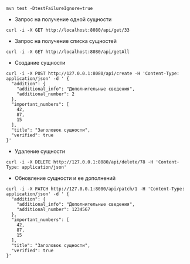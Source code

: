 
 
```shell
mvn test -DtestFailureIgnore=true
```
* Запрос на получение одной сущности
```shell
curl -i -X GET http://localhost:8080/api/get/33
```
* Запрос на получение списка сущностей
```shell
curl -i -X GET http://localhost:8080/api/getAll
```

* Создание сущности
```shell
curl -i -X POST http://127.0.0.1:8080/api/create -H 'Content-Type: application/json' -d ' {
  "addition": {
    "additional_info": "Дополнительные сведения",
    "additional_number": 2
  },
  "important_numbers": [
    42,
    87,
    15
  ],
  "title": "Заголовок сущности",
  "verified": true
}'
```

* Удаление сущности
```shell
curl -i -X DELETE http://127.0.0.1:8080/api/delete/78 -H 'Content-Type: application/json' 
```

 

* Обновление сущности и ее дополнений
```shell
curl -i -X PATCH http://127.0.0.1:8080/api/patch/1 -H 'Content-Type: application/json' -d ' {
  "addition": {
    "additional_info": "Дополнительные сведения",
    "additional_number": 1234567
  },
  "important_numbers": [
    42,
    87,
    15
  ],
  "title": "Заголовок сущности",
  "verified": true
}'
```